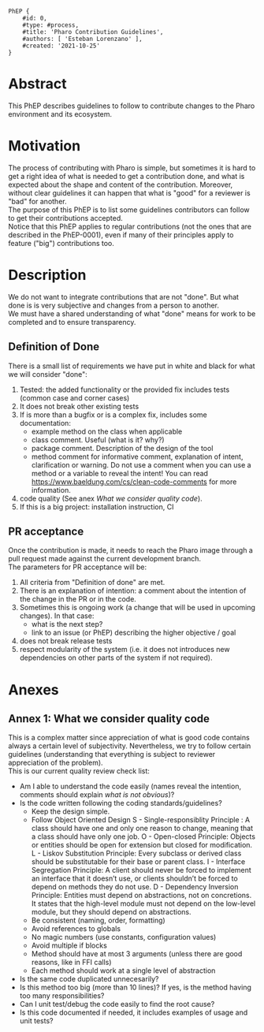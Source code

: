 ```
PhEP {
	#id: 0,
	#type: #process,
	#title: 'Pharo Contribution Guidelines',
	#authors: [ 'Esteban Lorenzano' ],
	#created: '2021-10-25'
}
```

# Abstract
This PhEP describes guidelines to follow to contribute changes to the Pharo environment and its ecosystem. 

# Motivation
The process of contributing with Pharo is simple, but sometimes it is hard to get a right idea of what is needed to get a contribution done, and what is expected about the shape and content of the contribution. Moreover, without clear guidelines it can happen that what is "good" for a reviewer is "bad" for another.  
The purpose of this PhEP is to list some guidelines contributors can follow to get their contributions accepted.  
Notice that this PhEP applies to regular contributions (not the ones that are described in the PhEP-0001), even if many of their principles apply to feature ("big") contributions too.  

# Description 
We do not want to integrate contributions that are not "done". But what done is is very subjective and changes from a person to another.  
We must have a shared understanding of what "done" means for work to be completed and to ensure transparency.  

## Definition of Done
There is a small list of requirements we have put in white and black for what we will consider "done":  

1. Tested: the added functionality or the provided fix includes tests (common case and corner cases)
2. It does not break other existing tests
3. If is more than a bugfix or is a complex fix, includes some documentation:
	- example method on the class when applicable
	- class comment. Useful (what is it? why?)
	- package comment. Description of the design of the tool
	- method comment for informative comment, explanation of intent, clarification or warning. Do not use a comment when you can use a method or a variable to reveal the intent! You can read https://www.baeldung.com/cs/clean-code-comments for more information.
4. code quality (See anex *What we consider quality code*).
5. If this is a big project: installation instruction, CI

## PR acceptance
Once the contribution is made, it needs to reach the Pharo image through a pull request made against the current development branch.  
The parameters for PR acceptance will be: 

1. All criteria from "Definition of done" are met.
2. There is an explanation of intention: a comment about the intention of the change in the PR or in the code.
3. Sometimes this is ongoing work (a change that will be used in upcoming changes). In that case:
	- what is the next step?
	- link to an issue (or PhEP) describing the higher objective / goal
4. does not break release tests
5. respect modularity of the system (i.e. it does not introduces new dependencies on other parts of the system if not required).

# Anexes

## Annex 1: What we consider quality code
This is a complex matter since appreciation of what is good code contains always a certain level of subjectivity. Nevertheless, we try to follow certain guidelines (understanding that everything is subject to reviewer appreciation of the problem).  
This is our current quality review check list:  
- Am I able to understand the code easily (names reveal the intention, comments should explain *what is not obvious*)?
- Is the code written following the coding standards/guidelines?
	- Keep the design simple.
	- Follow Object Oriented Design
	    S - Single-responsiblity Principle : A class should have one and only one reason to change, meaning that a class should have only one job.
	    O - Open-closed Principle: Objects or entities should be open for extension but closed for modification.
	    L - Liskov Substitution Principle: Every subclass or derived class should be substitutable for their base or parent class.
	    I - Interface Segregation Principle: A client should never be forced to implement an interface that it doesn’t use, or clients shouldn’t be forced to depend on methods they do not use.
	    D - Dependency Inversion Principle: Entities must depend on abstractions, not on concretions. It states that the high-level module must not depend on the low-level module, but they should depend on abstractions.
	- Be consistent (naming, order, formatting)
	- Avoid references to globals
	- No magic numbers (use constants, configuration values)
	- Avoid multiple if blocks
	- Method should have at most 3 arguments (unless there are good reasons, like in FFI calls) 
	- Each method should work at a single level of abstraction
- Is the same code duplicated unnecesarily?
- Is this method too big (more than 10 lines)? If yes, is the method having too many responsibilities?
- Can I unit test/debug the code easily to find the root cause?
- Is this code documented if needed, it includes examples of usage and unit tests?
